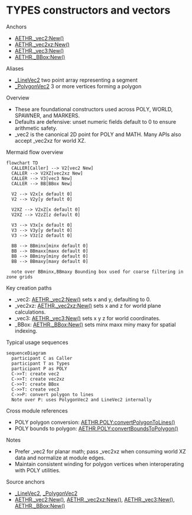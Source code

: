 # TYPES constructors and vectors

Anchors
- [AETHR._vec2:New()](../../dev/customTypes.lua:522)
- [AETHR._vec2xz:New()](../../dev/customTypes.lua:542)
- [AETHR._vec3:New()](../../dev/customTypes.lua:114)
- [AETHR._BBox:New()](../../dev/customTypes.lua:136)

Aliases
- [_LineVec2](../../dev/customTypes.lua:38) two point array representing a segment
- [_PolygonVec2](../../dev/customTypes.lua:39) 3 or more vertices forming a polygon

Overview
- These are foundational constructors used across POLY, WORLD, SPAWNER, and MARKERS.
- Defaults are defensive: unset numeric fields default to 0 to ensure arithmetic safety.
- _vec2 is the canonical 2D point for POLY and MATH. Many APIs also accept _vec2xz for world XZ.

Mermaid flow overview
```mermaid
flowchart TD
  CALLER[Caller] --> V2[vec2 New]
  CALLER --> V2XZ[vec2xz New]
  CALLER --> V3[vec3 New]
  CALLER --> BB[BBox New]

  V2 --> V2x[x default 0]
  V2 --> V2y[y default 0]

  V2XZ --> V2xZ[x default 0]
  V2XZ --> V2zZ[z default 0]

  V3 --> V3x[x default 0]
  V3 --> V3y[y default 0]
  V3 --> V3z[z default 0]

  BB --> BBminx[minx default 0]
  BB --> BBmaxx[maxx default 0]
  BB --> BBminy[miny default 0]
  BB --> BBmaxy[maxy default 0]

  note over BBminx,BBmaxy Bounding box used for coarse filtering in zone grids
```

Key creation paths
- _vec2: [AETHR._vec2:New()](../../dev/customTypes.lua:522) sets x and y, defaulting to 0.
- _vec2xz: [AETHR._vec2xz:New()](../../dev/customTypes.lua:542) sets x and z for world plane calculations.
- _vec3: [AETHR._vec3:New()](../../dev/customTypes.lua:114) sets x y z for world coordinates.
- _BBox: [AETHR._BBox:New()](../../dev/customTypes.lua:136) sets minx maxx miny maxy for spatial indexing.

Typical usage sequences
```mermaid
sequenceDiagram
  participant C as Caller
  participant T as Types
  participant P as POLY
  C->>T: create vec2
  C->>T: create vec2xz
  C->>T: create BBox
  C->>T: create vec3
  C->>P: convert polygon to lines
  Note over P: uses PolygonVec2 and LineVec2 internally
```

Cross module references
- POLY polygon conversion: [AETHR.POLY:convertPolygonToLines()](../../dev/POLY.lua:737)
- POLY bounds to polygon: [AETHR.POLY:convertBoundsToPolygon()](../../dev/POLY.lua:1039)

Notes
- Prefer _vec2 for planar math; pass _vec2xz when consuming world XZ data and normalize at module edges.
- Maintain consistent winding for polygon vertices when interoperating with POLY utilities.

Source anchors
- [_LineVec2](../../dev/customTypes.lua:38), [_PolygonVec2](../../dev/customTypes.lua:39)
- [AETHR._vec2:New()](../../dev/customTypes.lua:522), [AETHR._vec2xz:New()](../../dev/customTypes.lua:542), [AETHR._vec3:New()](../../dev/customTypes.lua:114), [AETHR._BBox:New()](../../dev/customTypes.lua:136)